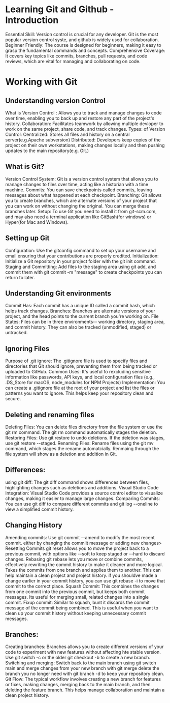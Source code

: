 # Learning Git and Github - Introduction
Essential Skill: Version control is crucial for any developer. Git is the most popular version control syste, and github is widely used for collaboration.
Beginner Friendly: The course is designed for beginners, making it easy to grasp the fundamental commands and concepts.
Comprehensive Coverage: It covers key topics like commits, branches, pull requests, and code reviews, which are vital for managing and collaborating on code. 
# Working with Git 
## Understanding version Control
What is Version Control : Allows you to track and manage changes to code over time, enabling you to back up and restore any part of the project's history.
Collaboration: Facilitates teamwork by allowing multiple devloper to work on the same project, share code, and track changes.
Types: of Version Control:
    Centralized: Stores all files and history on a central server(e.g.Apache subversion)
    Distributed: Developers keep copies of the project on their own workstations, making changes locally and then pushing updates to the main repository(e.g. Git.)
## What is Git? 
Version Control System: Git is a version control system that allows you to manage changes to files over time, acting like a historian with a time machine. 
Commits: You can save checkpoints called commits, leaving messages about what happened at each checkpoint.
Branching: Git allows you to create branches, which are alternate versions of your project that you can work on without changing the original. You can merge these branches later.
Setup: To use Git you need to install it from git-scm.com, and may also need a terminal application like GitBash(for windows) or Hyper(for Mac and Windows).

## Setting up Git
Configuration: Use the gitconfig command to set up your username and email ensuring that your contributions are properly credited.
Initialization: Initialize a Git repository in your project folder with the git init command. 
Staging and Committing: Add files to the staging area using git add, and commit them with git commit -m "message" to create checkpoints you can return to later.

## Understanding Git environments
Commit Has: Each commit has a unique ID called a commit hash, which helps track changes. 
Branches: Branches are alternate versions of your project, and the head points to the current branch you're working on. 
File States: Files can be in three environments-- working directory, staging area, and commit history. They can also be tracked (unmodified, staged) or untracked.


## Ignoring Files
Purpose of .git ignore: The .gitignore file is used to specify files and directories that Git should ignore, preventing them from being tracked or uploaded to GitHub.
Common Uses: It's useful fo rexcluding sensitive information like passwords, API keys, and local configuration files (e.g., .DS_Store for macOS, node_modules for NPM Projects)
Implementation: You can create a .gitignore file at the root of your project and list the files or patterns you want to ignore. This helps keep your repository clean and secure. 

## Deleting and renaming files
Deleting Files: You can delete files directory from the file system or use the git rm command. The git rm command automatically stages the deletion. 
Restoring Files: Use git restore to undo deletions. If the deletion was stages, use git restore --staged.
Renaming Files: Rename files using the git mv command, which stages the rename automatcially. Renmaing through the file system will show as a deletion and addition in Git.

## Differences:
using git diff: The git diff command shows differences between files, highlighting changes such as deletions and additions.
Visual Studio Code Integration: Visual Studio Code provides a source control editor to visualize changes, making it easier to manage large changes.
Comparing Commits: You can use git diff to compare different commits and git log --oneline to view a simplified commit history.

## Changing History
Amending commits: Use git commit --amend to modify the most recent commit. either by changing the commiit message or adding new changes> 
Resetting Commits git reset allows you to move the project back to a previous commit, with options like --soft to keep staged or --hard to discard changes. 
Rebasing git rebase lets you move or combine commits, effectively rewriting the commit history to make it cleaner and more logical.
    Takes the commits from one branch and applies them to another. This can help maintain a clean project and project history.
    if you shouldve made a change earlier in your commit history, you can use git rebase -i to move that commit to the correct place.
Squash Commit: This combines the changes from one commit into the previous commit, but keeps both commit messages. Its useful for merging small, related changes into a single commit. 
Fixup commit: Similar to squash, bunt it discards the commit message of the commit being combined. This is useful when you want to clean up your commit history without keeping unnecessary commit messages.

## Branches:
Creating branches: Branches allows you to create different versions of your code to experiment with new features without affecting hte stable version. Use git switch -c or the older git checkout -b to create a new branch.
Switching and merging: Switch back to the main branch using git switch main and merge changes from your new branch with git merge <branch-name>
delete the branch you no longer need with git branch -d <branch-name> to keep your repository clean.
Git Flow: The typical workflow involves creating a new branch for features or fixes, making changes, merging back to the main branch, and then deleting the feature branch. This helps manage collaboration and maintain a clean project history.